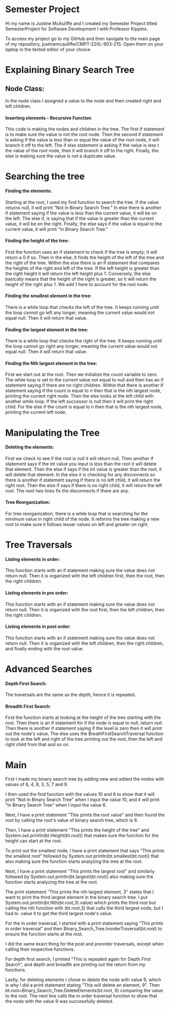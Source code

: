 # Semester Project

Hi my name is Justine McAuliffe and I created my Semester Project 
titled SemesterProject for Software Development I with Professor Kippins. 

To access my project go to my GitHub and then navigate
to the main page of my repository, 
justinemcauliffe/CMPT-220L-903-21S. 
Open them on your laptop in the texted editor of your choice. 

# Explaining Binary Search Tree

## Node Class:

In the node class I assigned a value to the node and then created right and left
children. 

#### Inserting elements - Recursive Function 

This code is making the nodes and children in the tree. The
first if statement is to make sure the value is not the root
node. Then the second if statement is asking if the value is 
less than or equal the value of the root node, it will branch it off to the left. 
The if else statement is asking if the value is less t the
value of the root node, then it will branch it off to the right.
Finally, the else is making sure the value is not a duplicate 
value.


# Searching the tree

#### Finding the elements:

Starting at the root, I used my find function to search the tree. If the value 
returns null, it will print "Not in Binary Search Tree." In else there is another
if statement saying if the value is less than the current value, it will be on the
left. The else if, is saying that if the value is greater than the current value,
it will be on the right. Finally, the else says if the value is equal to the current
value, it will print "In Binary Search Tree."

 #### Finding the height of the tree:
First the function uses an if statement to check if the tree 
is empty; it will return a 0 if so. Then in the else, it finds
the height of the left of the tree and the right of the tree.
Within the else there is an if statement that compares the 
heights of the right and left of the tree. If the left height 
is greater than the right height it will return the left height
plus 1. Conversely, the else basically means that the height of
the right is greater, so it will return the height of the right 
plus 1. We add 1 here to account for the root node. 

#### Finding the smallest element in the tree:
There is a while loop that checks the left of the tree. It 
keeps running until the loop cannot go left any longer, 
meaning the current value would not equal null. Then
it will return that value. 

#### Finding the largest element in the tree:
There is a while loop that checks the right of the tree. It
keeps running until the loop cannot go right any longer,
meaning the current value would not equal null. Then
it will return that value.

#### Finding the Nth largest element in the tree:

First we start out at the root. Then we initialize the count variable to zero. The
while loop is set to the current value not equal to null and then has an if 
statement saying if there are no right children. Within that there is another if 
statement saying if the count is equal to n then that is the nth largest node,
printing the current right node. Then the else looks at the left child with 
another while loop. If the left successor is null then it will print the right 
child. For the else if the count is equal to n then that is the nth largest node,
printing the current left node. 


# Manipulating the Tree

#### Deleting the elements:

First we check to see if the root is null it will return null. 
Then another if statement says if the int value you input is less than the root
it will delete that element. Then the else if says if the int value is greater
than the root, it will delete that element. In the else it is checking for any
disconnects so there is another if statement saying if there is no left child, 
it will return the right root. Then the else if says if there is no right child,
it will return the left root. The next two lines fix the disconnects if there 
are any.


#### Tree Reorganization:

For tree reorganization, there is a while loop that is searching for 
the minimum value in right child of the node. It reforms the tree making a new 
root to make sure it follows lesser values on left and greater on right.

# Tree Traversals

#### Listing elements in order:

This function starts with an if statement making sure the value does not 
return null. Then it is organized with the left children first, then the root,
then the right children.

#### Listing elements in pre order:

This function starts with an if statement making sure the value does not
return null. Then it is organized with the root first, then the left children,
then the right children.

#### Listing elements in post order:

This function starts with an if statement making sure the value does not
return null. Then it is organized with the left children, then the right children,
and finally ending with the root value.

# Advanced Searches

#### Depth First Search:

The traversals are the same as the depth, hence it is repeated. 

#### Breadth First Search:

First the function starts at looking at the height of the tree starting with the
root. Then there is an if statement for if the node is equal to null, return null.
Then there is another if statement saying if the level is zero then it will print
out the node's value. The else uses the BreathFirstSearchTraversal function to 
look at the left and right of the tree printing out the root, then the left and right
child from that and so on. 


# Main 

First I made my binary search tree by adding new and added the nodes with 
values of 6, 4, 8, 3, 5, 7 and 9. 

I then used the find function with the values 10 and 6 to
show that it will print "Not in Binary Search Tree" when I 
input the value 10, and it will print "In Binary Search Tree" 
when I input the value 6. 

Next, I have a print statement "This prints the root value"
and then found the root by calling the root's value
of binary search tree, which is 6.

Then, I have a print statement "This prints the height of the 
tree" and System.out.println(bt.Height(bt.root)) that makes 
sure the function for the height can start at the root.

To print out the smallest node, I have a print statement
that says "This prints the smallest root" followed by
System.out.println(bt.smallest(bt.root)) that also making
sure the function starts analyzing the tree at the root.

Next, I have a print statement "This prints the largest root"
and similarly followed by System.out.println(bt.largest(bt.root))
also making sure the function starts analyzing the tree at the root.

The print statement "This prints the nth largest element, 3"
states that I want to print the third largest element in the 
binary search tree. I put System.out.println(bt.Nth(bt.root,3).value) 
which prints the third root but calling the nth function with 
(bt.root,3) that calls the third largest node, but I had to
.value it to get the third largest node's value.

For the in order traversal, I started with a print statement
saying "This prints in order traversal" and then
Binary_Search_Tree.InorderTraversal(bt.root) to ensure the
function starts at the root.

I did the same exact thing for the post and preorder traversals,
except when calling their respective functions.

For depth first search, I printed "This is repeated again for Depth
First Search", and depth and breadth are printing out the return from my functions.

Lastly, for deleting elements I chose to delete the node
with value 9, which is why I did a print statement stating
"This will delete an element, 9". Then
bt.root=Binary_Search_Tree.DeleteElements(bt.root, 9)
comparing the value to the root. 
The next line calls the in order traversal function
to show that the node with the value 9 was successfully
deleted. 

